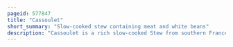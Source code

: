 ```yaml
---
pageid: 577847
title: "Cassoulet"
short_summary: "Slow-cooked stew containing meat and white beans"
description: "Cassoulet is a rich slow-cooked Stew from southern France. The Food Writer Elizabeth David described it as 'that sumptuous Amalgamation of Haricot Beans, Sausage, Pork, Mutton and preserved Goose, aromatically spiced with garlic and herbs'. It originated in Castelnaudary in the Department of Aude in the occitanie Region. Variants of the Dish are local to other Towns and Cities in the Aude."
---
```

